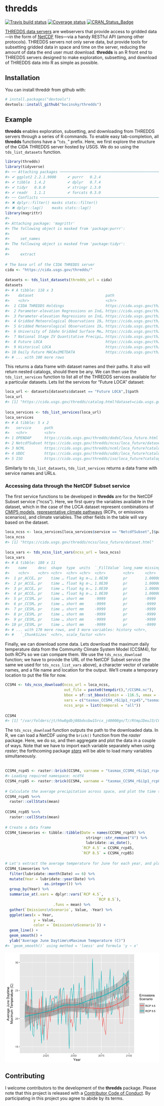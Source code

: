 
<!-- README.md is generated from README.Rmd. Please edit that file -->

# thredds

[![Travis build
status](https://travis-ci.org/mt-climate-office/thredds.svg?branch=master)](https://travis-ci.org/mt-climate-office/thredds)
[![Coverage
status](https://img.shields.io/codecov/c/github/mt-climate-office/thredds/master.svg)](https://codecov.io/github/mt-climate-office/thredds?branch=master)
[![CRAN\_Status\_Badge](http://www.r-pkg.org/badges/version/thredds)](https://cran.r-project.org/package=thredds)

[THREDDS data
servers](http://www.unidata.ucar.edu/software/thredds/current/tds/) are
webservers that provide access to gridded data—in the form of
[NetCDF](https://www.unidata.ucar.edu/software/netcdf/) files—via a
handy RESTful API (among other protocols). THREDDS servers not only
serve data, but provide tools for subsetting gridded data in space and
time on the server, reducing the amount of data the end user must
download. **thredds** is an R front end to THREDDS servers designed to
make exploration, subsetting, and download of THREDDS data into R as
simple as possible.

## Installation

You can install threddr from github with:

``` r
# install.packages("devtools")
devtools::install_github("bocinsky/thredds")
```

## Example

**thredds** enables exploration, subsetting, and downloading from
THREDDS servers through a series of R commands. To enable easy
tab-completion, all **thredds** functions have a “`tds_`” prefix. Here,
we first explore the structure of the CIDA THREDDS server hosted by
USGS. We do so using the `tds_list_datasets` function.

``` r
library(thredds)
library(tidyverse)
#> ── Attaching packages ────────────────────────────────────────────────────────────────────────────────────────── tidyverse 1.2.1 ──
#> ✔ ggplot2 2.2.1.9000     ✔ purrr   0.2.4     
#> ✔ tibble  1.4.2          ✔ dplyr   0.7.4     
#> ✔ tidyr   0.8.0          ✔ stringr 1.3.0     
#> ✔ readr   1.1.1          ✔ forcats 0.3.0
#> ── Conflicts ───────────────────────────────────────────────────────────────────────────────────────────── tidyverse_conflicts() ──
#> ✖ dplyr::filter() masks stats::filter()
#> ✖ dplyr::lag()    masks stats::lag()
library(magrittr)
#> 
#> Attaching package: 'magrittr'
#> The following object is masked from 'package:purrr':
#> 
#>     set_names
#> The following object is masked from 'package:tidyr':
#> 
#>     extract

# The base url of the CIDA THREDDS server
cida <- "https://cida.usgs.gov/thredds/"

datasets <- tds_list_datasets(thredds_url = cida)
datasets
#> # A tibble: 110 x 3
#>    dataset                                 path                      type 
#>    <chr>                                   <chr>                     <chr>
#>  1 CIDA THREDDS Holdings                   https://cida.usgs.gov/th… data…
#>  2 Parameter-elevation Regressions on Ind… https://cida.usgs.gov/th… data…
#>  3 Parameter-elevation Regressions on Ind… https://cida.usgs.gov/th… data…
#>  4 Gridded Meteorological Observations 19… https://cida.usgs.gov/th… data…
#>  5 Gridded Meteorological Observations 19… https://cida.usgs.gov/th… data…
#>  6 University of Idaho Gridded Surface Me… https://cida.usgs.gov/th… data…
#>  7 National Stage IV Quantitative Precipi… https://cida.usgs.gov/th… data…
#>  8 Future LOCA                             https://cida.usgs.gov/th… data…
#>  9 Historical LOCA                         https://cida.usgs.gov/th… data…
#> 10 Daily Future MACAv2METDATA              https://cida.usgs.gov/th… data…
#> # ... with 100 more rows
```

This returns a data frame with dataset names and their paths. It also
will return nested catalogs, should there be any. We can then use the
`tds_list_services` function to list all of the THREDDS services
available for a particular datasets. Lets list the services for “Future
LOCA” dataset:

``` r
loca_url <- datasets[datasets$dataset == "Future LOCA",]$path
loca_url
#> [1] "https://cida.usgs.gov/thredds/catalog.html?dataset=cida.usgs.gov/loca_future"

loca_services <- tds_list_services(loca_url)
loca_services
#> # A tibble: 5 x 2
#>   service      path                                                       
#>   <chr>        <chr>                                                      
#> 1 OPENDAP      https://cida.usgs.gov/thredds/dodsC/loca_future.html       
#> 2 NetcdfSubset https://cida.usgs.gov/thredds/ncss/loca_future/dataset.html
#> 3 NCML         https://cida.usgs.gov/thredds/ncml/loca_future?catalog=htt…
#> 4 UDDC         https://cida.usgs.gov/thredds/uddc/loca_future?catalog=htt…
#> 5 ISO          https://cida.usgs.gov/thredds/iso/loca_future?catalog=http…
```

Similarly to `tds_list_datasets`, `tds_list_services` returns a data
frame with service names and URLs.

### Accessing data through the NetCDF Subset service

The first service functions to be developed in **thredds** are for the
NetCDF Subset service (“ncss”). Here, we first query the variables
available in the dataset, which in the case of the LOCA dataset
represent combinations of [CMIP5
models](https://pcmdi.llnl.gov/mips/cmip5/), [representative climate
pathways](https://en.wikipedia.org/wiki/Representative_Concentration_Pathways)
(RCPs, or emissions scenarios), and climate variables. The other fields
in the table will vary based on the
dataset.

``` r
loca_ncss <- loca_services[loca_services$service == "NetcdfSubset",]$path
loca_ncss
#> [1] "https://cida.usgs.gov/thredds/ncss/loca_future/dataset.html"

loca_vars <- tds_ncss_list_vars(ncss_url = loca_ncss)
loca_vars
#> # A tibble: 180 x 11
#>    name     desc  shape  type  units  `_FillValue` long_name missing_value
#>    <chr>    <chr> <chr>  <chr> <chr>  <chr>        <chr>     <chr>        
#>  1 pr_ACCE… pr    time … float kg m-… 1.0E30       pr        1.0000000150…
#>  2 pr_ACCE… pr    time … float kg m-… 1.0E30       pr        1.0000000150…
#>  3 pr_ACCE… pr    time … float kg m-… 1.0E30       pr        1.0000000150…
#>  4 pr_ACCE… pr    time … float kg m-… 1.0E30       pr        1.0000000150…
#>  5 pr_CCSM… pr    time … short mm     -9999        pr        -9999        
#>  6 pr_CCSM… pr    time … short mm     -9999        pr        -9999        
#>  7 pr_CESM… pr    time … short mm     -9999        pr        -9999        
#>  8 pr_CESM… pr    time … short mm     -9999        pr        -9999        
#>  9 pr_CESM… pr    time … short mm     -9999        pr        -9999        
#> 10 pr_CESM… pr    time … short mm     -9999        pr        -9999        
#> # ... with 170 more rows, and 3 more variables: history <chr>,
#> #   `_ChunkSizes` <chr>, scale_factor <chr>
```

Finally, we can download some data. Lets download the maximum daily
temperature data from the Community Climate System Model (CCSM4), for
both RCPs so we can compare them. We use the `tds_ncss_download`
function; we have to provide the URL of the NetCDF Subset service (the
same we used for `tds_ncss_list_vars` above), a character vector of
variable names, and a file name and location for the output. We’ll
create a temporary location to put the file for now.

``` r
CCSM4 <- tds_ncss_download(ncss_url = loca_ncss,
                           out_file = paste0(tempdir(),"/CCSM4.nc"),
                           bbox = sf::st_bbox(c(xmin = -116.5, xmax = -115, ymin = 44.5, ymax = 45)),
                           vars = c("tasmax_CCSM4_r6i1p1_rcp45","tasmax_CCSM4_r6i1p1_rcp85"),
                           ncss_args = list(temporal = "all"))

CCSM4
#> [1] "/var/folders/jt/hhw0gdbj08bdxsbw15rcx_j40000gn/T//RtmpJDeuJ3/CCSM4.nc"
```

The `tds_ncss_download` function outputs the path to the downloaded
data. In R, we can load a NetCDF using the `brick()` function from the
*raster* package. Here, we do so, and then aggregate and plot the data
in a couple of ways. Note that we have to import each variable
separately when using *raster*; the forthcoming package
[*stars*](https://r-spatial.github.io/stars/) will be able to load many
variables simultaneously.

``` r

CCSM4_rcp45 <- raster::brick(CCSM4, varname = "tasmax_CCSM4_r6i1p1_rcp45")
#> Loading required namespace: ncdf4
CCSM4_rcp85 <- raster::brick(CCSM4, varname = "tasmax_CCSM4_r6i1p1_rcp85")

# Calculate the average precipitation across space, and plot the time series
CCSM4_rcp45 %<>%
  raster::cellStats(mean)

CCSM4_rcp85 %<>%
  raster::cellStats(mean)

# Create a data frame
CCSM4_timeseries <- tibble::tibble(Date = names(CCSM4_rcp45) %>%
                                     stringr::str_remove("X") %>%
                                     lubridate::as_date(),
                                   `RCP 4.5` = CCSM4_rcp45,
                                   `RCP 8.5` = CCSM4_rcp85)

# Let's extract the average temperature for June for each year, and plot
CCSM4_timeseries %>%
  filter(lubridate::month(Date) == 6) %>%
  mutate(Year = lubridate::year(Date) %>%
                  as.integer()) %>%
  group_by(Year) %>%
  summarise_at(.vars = dplyr::vars(`RCP 4.5`,
                                          `RCP 8.5`),
                      .funs = mean) %>%
  gather(`Emissions\nScenario`, Value, -Year) %>%
  ggplot(aes(x = Year,
             y = Value,
             color = `Emissions\nScenario`)) +
  geom_line() +
  geom_smooth() +
  ylab("Average June Daytime\nMaximum Temperature (C)") 
#> `geom_smooth()` using method = 'loess' and formula 'y ~ x'
```

![](README-ncss-plot-1.png)<!-- -->

## Contributing

I welcome contributors to the development of the **thredds** package.
Please note that this project is released with a [Contributor Code of
Conduct](CONDUCT.md). By participating in this project you agree to
abide by its terms.
